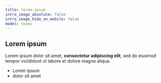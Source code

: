 ```yaml
---
title: lorem-ipsum
intro_image_absolute: false
intro_image_hide_on_mobile: false
model: teams
---
```

## Lorem ipsum

Lorem ipsum dolor sit amet, **consectetur adipiscing elit**, sed do eiusmod tempor incididunt ut labore et dolore magna aliqua.

- Lorem ipsum
- dolor sit amet
